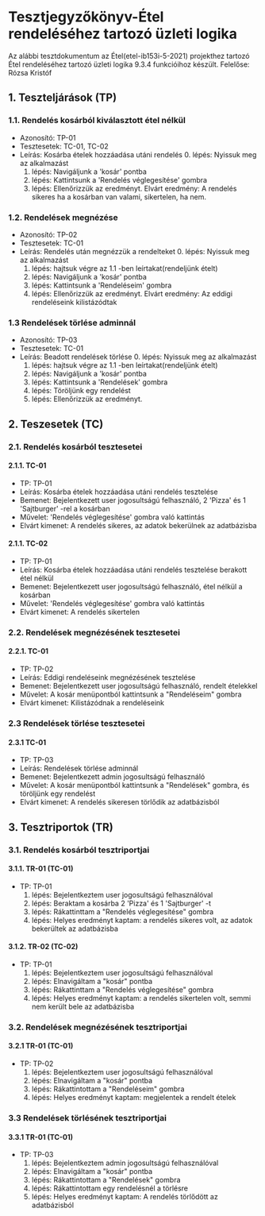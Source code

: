 # Tesztjegyzőkönyv-Étel rendeléséhez tartozó üzleti logika

Az alábbi tesztdokumentum az Étel(etel-ib153i-5-2021) projekthez tartozó Étel rendeléséhez tartozó üzleti logika 9.3.4 funkcióihoz készült. Felelőse: Rózsa Kristóf

## 1. Teszteljárások (TP)

### 1.1. Rendelés kosárból kiválasztott étel nélkül
- Azonosító: TP-01
- Tesztesetek: TC-01, TC-02
- Leírás: Kosárba ételek hozzáadása utáni rendelés
    0. lépés: Nyissuk meg az alkalmazást
    1. lépés: Navigáljunk a 'kosár' pontba
    2. lépés: Kattintsunk a 'Rendelés véglegesítése' gombra 
    3. lépés: Ellenőrizzük az eredményt.
    Elvárt eredmény: A rendelés sikeres ha a kosárban van valami, sikertelen, ha nem.

### 1.2. Rendelések megnézése
- Azonosító: TP-02
- Tesztesetek: TC-01
- Leírás: Rendelés után megnézzük a rendelteket
    0. lépés: Nyissuk meg az alkalmazást
    1. lépés: hajtsuk végre az 1.1 -ben leírtakat(rendeljünk ételt)
    2. lépés: Navigáljunk a 'kosár' pontba
    3. lépés: Kattintsunk a 'Rendeléseim' gombra
    4. lépés: Ellenőrizzük az eredményt.
    Elvárt eredmény: Az eddigi rendeléseink kilistázódtak

### 1.3 Rendelések törlése adminnál
- Azonosító: TP-03
- Tesztesetek: TC-01
- Leírás: Beadott rendelések törlése
    0. lépés: Nyissuk meg az alkalmazást
    1. lépés: hajtsuk végre az 1.1 -ben leírtakat(rendeljünk ételt)
    2. lépés: Navigáljunk a 'kosár' pontba
    3. lépés: Kattintsunk a 'Rendelések' gombra
    4. lépés: Töröljünk egy rendelést
    5. lépés: Ellenőrizzük az eredményt.


## 2. Teszesetek (TC)

### 2.1. Rendelés kosárból tesztesetei

#### 2.1.1. TC-01
- TP: TP-01
- Leírás: Kosárba ételek hozzáadása utáni rendelés tesztelése 
- Bemenet: Bejelentkezett user jogosultságú felhasználó, 2 'Pizza' és 1 'Sajtburger' -rel a kosárban
- Művelet: 'Rendelés véglegesítése' gombra való kattintás
- Elvárt kimenet: A rendelés sikeres, az adatok bekerülnek az adatbázisba

#### 2.1.1. TC-02
- TP: TP-01
- Leírás: Kosárba ételek hozzáadása utáni rendelés tesztelése berakott étel nélkül
- Bemenet: Bejelentkezett user jogosultságú felhasználó, étel nélkül a kosárban
- Művelet: 'Rendelés véglegesítése' gombra való kattintás
- Elvárt kimenet: A rendelés sikertelen

### 2.2. Rendelések megnézésének tesztesetei

#### 2.2.1. TC-01
- TP: TP-02
- Leírás: Eddigi rendeléseink megnézésének tesztelése 
- Bemenet: Bejelentkezett user jogosultságú felhasználó, rendelt ételekkel
- Művelet: A kosár menüpontból kattintsunk a "Rendeléseim" gombra
- Elvárt kimenet: Kilistázódnak a rendeléseink

### 2.3 Rendelések törlése tesztesetei
#### 2.3.1 TC-01
- TP: TP-03
- Leírás: Rendelések törlése adminnál 
- Bemenet: Bejelentkezett admin jogosultságú felhasználó
- Művelet: A kosár menüpontból kattintsunk a "Rendelések" gombra, és töröljünk egy rendelést
- Elvárt kimenet: A rendelés sikeresen törlődik az adatbázisból


## 3. Tesztriportok (TR)

### 3.1. Rendelés kosárból tesztriportjai

#### 3.1.1. TR-01 (TC-01)
- TP: TP-01
    1. lépés: Bejelentkeztem user jogosultságú felhasználóval
    2. lépés: Beraktam a kosárba 2 'Pizza' és 1 'Sajtburger' -t
    3. lépés: Rákattinttam a "Rendelés véglegesítése" gombra
    3. lépés: Helyes eredményt kaptam: a rendelés sikeres volt, az adatok bekerültek az adatbázisba

#### 3.1.2. TR-02 (TC-02)
- TP: TP-01
    1. lépés: Bejelentkeztem user jogosultságú felhasználóval
    2. lépés: Elnavigáltam a "kosár" pontba
    3. lépés: Rákattinttam a "Rendelés véglegesítése" gombra
    4. lépés: Helyes eredményt kaptam: a rendelés sikertelen volt, semmi nem került bele az adatbázisba


### 3.2. Rendelések megnézésének tesztriportjai

#### 3.2.1 TR-01 (TC-01)
- TP: TP-02
    1. lépés: Bejelentkeztem user jogosultságú felhasználóval
    2. lépés: Elnavigáltam a "kosár" pontba
    3. lépés: Rákattintottam a "Rendeléseim" gombra
    4. lépés: Helyes eredményt kaptam: megjelentek a rendelt ételek

### 3.3 Rendelések törlésének tesztriportjai

#### 3.3.1 TR-01 (TC-01)
- TP: TP-03
    1. lépés: Bejelentkeztem admin jogosultságú felhasználóval
    2. lépés: Elnavigáltam a "kosár" pontba
    3. lépés: Rákattintottam a "Rendelések" gombra
    4. lépés: Rákattintottam egy rendelésnél a törlésre
    5. lépés: Helyes eredményt kaptam: A rendelés törlődött az adatbázisból
